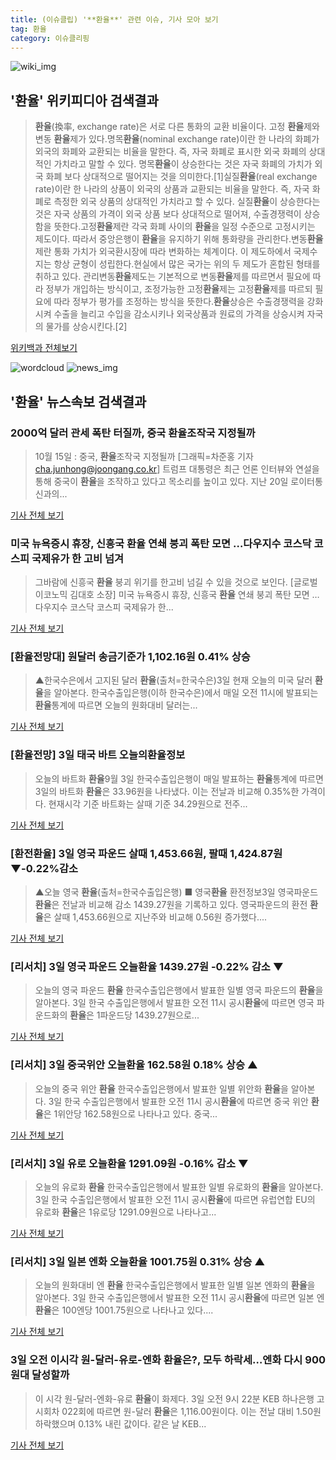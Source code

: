 ```yaml
---
title: (이슈클립) '**환율**' 관련 이슈, 기사 모아 보기
tag: 환율
category: 이슈클리핑
---
```

![wiki_img](https://user-images.githubusercontent.com/42597476/44503234-41136a80-a6d0-11e8-9071-6fc6418eafe4.png)
## **'**환율**'** 위키피디아 검색결과
>**환율**(換率, exchange rate)은 서로 다른 통화의 교환 비율이다. 고정 **환율**제와 변동 **환율**제가 있다.명목**환율**(nominal exchange rate)이란 한 나라의 화폐가 외국의 화폐와 교환되는 비율을 말한다. 즉, 자국 화폐로 표시한 외국 화폐의 상대적인 가치라고 말할 수 있다. 명목**환율**이 상승한다는 것은 자국 화폐의 가치가 외국 화폐 보다 상대적으로 떨어지는 것을 의미한다.[1]실질**환율**(real exchange rate)이란 한 나라의 상품이 외국의 상품과 교환되는 비율을 말한다. 즉, 자국 화폐로 측정한 외국 상품의 상대적인 가치라고 할 수 있다. 실질**환율**이 상승한다는 것은 자국 상품의 가격이 외국 상품 보다 상대적으로 떨어져, 수출경쟁력이 상승함을 뜻한다.고정**환율**제란 각국 화폐 사이의 **환율**을 일정 수준으로 고정시키는 제도이다. 따라서 중앙은행이 **환율**을 유지하기 위해 통화량을 관리한다.변동**환율**제란 통화 가치가 외국환시장에 따라 변화하는 체계이다. 이 제도하에서 국제수지는 항상 균형이 성립한다.현실에서 많은 국가는 위의 두 제도가 혼합된 형태를 취하고 있다. 관리변동**환율**제도는 기본적으로 변동**환율**제를 따르면서 필요에 따라 정부가 개입하는 방식이고, 조정가능한 고정**환율**제는 고정**환율**제를 따르되 필요에 따라 정부가 평가를 조정하는 방식을 뜻한다.**환율**상승은 수출경쟁력을 강화시켜 수출을 늘리고 수입을 감소시키나 외국상품과 원료의 가격을 상승시켜 자국의 물가를 상승시킨다.[2]

<a href="https://ko.wikipedia.org/wiki/환율" target="_blank">위키백과 전체보기</a>

![wordcloud](https://s3.ap-northeast-2.amazonaws.com/lyrics101-wordcloud/2018-09-04-1535995200.png)
![news_img](https://user-images.githubusercontent.com/42597476/44507050-1206f400-a6e4-11e8-8d98-7ffbfebb353f.png)
## **'**환율**'** 뉴스속보 검색결과
### 2000억 달러 관세 폭탄 터질까, 중국 **환율**조작국 지정될까

>10월 15일 : 중국, **환율**조작국 지정될까 [그래픽=차준홍 기자 cha.junhong@joongang.co.kr] 트럼프 대통령은 최근 언론 인터뷰와 연설을 통해 중국이 **환율**을 조작하고 있다고 목소리를 높이고 있다. 지난 20일 로이터통신과의...

<a href="http://news.joins.com/article/olink/22531261" target="_blank">기사 전체 보기</a>

### 미국 뉴욕증시 휴장, 신흥국 **환율** 연쇄 붕괴 폭탄 모면 …다우지수 코스닥 코스피 국제유가 한 고비 넘겨

>그바람에 신흥국 **환율** 붕괴 위기를 한고비 넘길 수 있을 것으로 보인다. [글로벌이코노믹 김대호 소장] 미국 뉴욕증시 휴장, 신흥국 **환율** 연쇄 붕괴 폭탄 모면 …다우지수 코스닥 코스피 국제유가 한...

<a href="http://www.g-enews.com/ko-kr/news/article/news_all/2018090317292234034a01bf698f_1/article.html" target="_blank">기사 전체 보기</a>

### [**환율**전망대] 원달러 송금기준가 1,102.16원 0.41% 상승

>▲한국수은에서 고지된 달러 **환율**(출처=한국수은)3일 현재 오늘의 미국 달러 **환율**을 알아본다. 한국수출입은행(이하 한국수은)에서 매일 오전 11시에 발표되는 **환율**통계에 따르면 오늘의 원화대비 달러는...

<a href="http://medicalreport.kr/news/view/50841" target="_blank">기사 전체 보기</a>

### [**환율**전망] 3일 태국 바트 오늘의**환율**정보

>오늘의 바트화 **환율**9월 3일 한국수출입은행이 매일 발표하는 **환율**통계에 따르면 3일의 바트화 **환율**은 33.96원을 나타냈다. 이는 전날과 비교해 0.35%한 가격이다. 현재시각 기준 바트화는 살때 기준 34.29원으로 전주...

<a href="http://www.anewsa.com/detail.php?number=1365550&thread=10r02" target="_blank">기사 전체 보기</a>

### [환전**환율**] 3일 영국 파운드 살때 1,453.66원, 팔때 1,424.87원 ▼-0.22%감소

>▲오늘 영국 **환율**(출처=한국수출입은행) ■ 영국**환율** 환전정보3일 영국파운드 **환율**은 전날과 비교해 감소 1439.27원을 기록하고 있다. 영국파운드의 환전 **환율**은 살때 1,453.66원으로 지난주와 비교해 0.56원 증가했다....

<a href="http://famtimes.co.kr/news/view/56633" target="_blank">기사 전체 보기</a>

### [리서치] 3일 영국 파운드 오늘**환율** 1439.27원 -0.22% 감소 ▼

>오늘의 영국 파운드 **환율** 한국수출입은행에서 발표한 일별 영국 파운드의 **환율**을 알아본다. 3일 한국 수출입은행에서 발표한 오전 11시 공시**환율**에 따르면 영국 파운드화의 **환율**은 1파운드당 1439.27원으로...

<a href="http://research-paper.co.kr/news/view/51218" target="_blank">기사 전체 보기</a>

### [리서치] 3일 중국위안 오늘**환율** 162.58원 0.18% 상승 ▲

>오늘의 중국 위안 **환율** 한국수출입은행에서 발표한 일별 위안화 **환율**을 알아본다. 3일 한국 수출입은행에서 발표한 오전 11시 공시**환율**에 따르면 중국 위안 **환율**은 1위안당 162.58원으로 나타나고 있다. 중국...

<a href="http://research-paper.co.kr/news/view/51216" target="_blank">기사 전체 보기</a>

### [리서치] 3일 유로 오늘**환율** 1291.09원 -0.16% 감소 ▼

>오늘의 유로화 **환율** 한국수출입은행에서 발표한 일별 유로화의 **환율**을 알아본다. 3일 한국 수출입은행에서 발표한 오전 11시 공시**환율**에 따르면 유럽연합 EU의 유로화 **환율**은 1유로당 1291.09원으로 나타나고...

<a href="http://research-paper.co.kr/news/view/51217" target="_blank">기사 전체 보기</a>

### [리서치] 3일 일본 엔화 오늘**환율** 1001.75원 0.31% 상승 ▲

>오늘의 원화대비 엔 **환율** 한국수출입은행에서 발표한 일별 일본 엔화의 **환율**을 알아본다. 3일 한국 수출입은행에서 발표한 오전 11시 공시**환율**에 따르면 일본 엔 **환율**은 100엔당 1001.75원으로 나타나고 있다....

<a href="http://research-paper.co.kr/news/view/51215" target="_blank">기사 전체 보기</a>

### 3일 오전 이시각 원-달러-유로-엔화 **환율**은?, 모두 하락세…엔화 다시 900원대 달성할까

>이 시각 원-달러-엔화-유로 **환율**이 화제다. 3일 오전 9시 22분 KEB 하나은행 고시회차 022회에 따르면 원-달러 **환율**은 1,116.00원이다.   이는 전날 대비 1.50원 하락했으며 0.13% 내린 값이다.   같은 날 KEB...

<a href="http://www.topstarnews.net/news/articleView.html?idxno=475539" target="_blank">기사 전체 보기</a>


